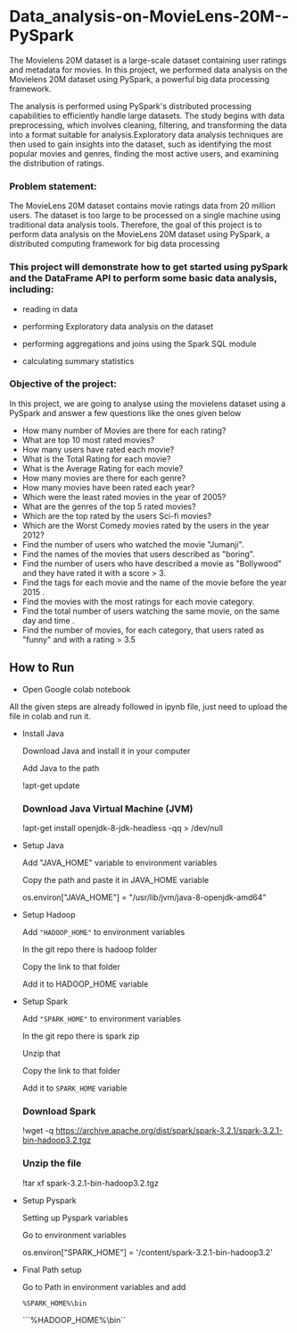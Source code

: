 # Data_analysis-on-MovieLens-20M--PySpark

   The Movielens 20M dataset is a large-scale dataset containing user ratings and metadata for movies. In this project, we performed data analysis on the Movielens 20M    dataset using PySpark, a powerful big data processing framework.
   
   The analysis is performed using PySpark's distributed processing capabilities to efficiently handle large datasets. The study begins with data preprocessing, which    involves cleaning, filtering, and transforming the data into a format suitable for analysis.Exploratory data analysis techniques are then used to gain insights into    the dataset, such as identifying the most popular movies and genres, finding the most active users, and examining the distribution of ratings.

   ### Problem statement:
   The MovieLens 20M dataset contains movie ratings data from 20 million 
   users. The dataset is too large to be processed on a single machine using traditional data analysis tools. 
   Therefore, the goal of this project is to perform data analysis on the MovieLens 20M dataset using 
   PySpark, a distributed computing framework for big data processing


   ### This project will demonstrate how to get started using pySpark and the DataFrame API to perform some basic data analysis, including:

  - reading in data

  - performing Exploratory data analysis on the dataset
  
  - performing aggregations and joins using the Spark SQL module 
  
  - calculating summary statistics

   ### Objective of the project: 
   In this project, we are going to analyse using the movielens dataset using a PySpark and answer a few questions like the ones given below
   
   - How many number of Movies are there for each rating?
   - What are top 10 most rated movies?
   - How many users have rated each movie?
   - What is the Total Rating for each movie?
   - What is the Average Rating for each movie?
   - How many movies are there for each genre?
   - How many movies have been rated each year?   
   - Which were the least rated movies in the year of 2005? 
   - What are the genres of the top 5 rated movies? 
   - Which are the top rated by the users Sci-fi movies?
   - Which are the Worst Comedy movies rated by the users in the year 2012?
   - Find the number of users who watched the movie "Jumanji".
   - Find the names of the movies that users described as "boring".
   - Find the number of users who have described a movie as "Bollywood" and they have rated it with a score > 3.
   - Find the tags for each movie and the name of the movie before the year 2015 .
   - Find the movies with the most ratings for each movie category.
   - Find the total number of users watching the same movie, on the same day and time .
   - Find the number of movies, for each category, that users rated as "funny" and with a rating > 3.5


## How to Run

 - Open Google colab notebook
  
  All the given steps are already followed in ipynb file, just need to upload the file in colab and run it.

- Install Java

  Download Java and install it in your computer

  Add Java to the path

  !apt-get update
  ### Download Java Virtual Machine (JVM)
  !apt-get install openjdk-8-jdk-headless -qq > /dev/null


- Setup Java

  Add "JAVA_HOME" variable to environment variables
  
  Copy the path and paste it in JAVA_HOME variable
  
  os.environ["JAVA_HOME"] = "/usr/lib/jvm/java-8-openjdk-amd64"

- Setup Hadoop

  Add ```"HADOOP_HOME"``` to environment variables

  In the git repo there is hadoop folder

  Copy the link to that folder

  Add it to HADOOP_HOME variable

- Setup Spark

  Add ```"SPARK_HOME"``` to environment variables

  In the git repo there is spark zip

  Unzip that 

  Copy the link to that folder

  Add it to ```SPARK_HOME``` variable
  
  ### Download Spark  
  !wget -q https://archive.apache.org/dist/spark/spark-3.2.1/spark-3.2.1-bin-hadoop3.2.tgz
  ### Unzip the file
  !tar xf spark-3.2.1-bin-hadoop3.2.tgz

- Setup Pyspark

  Setting up Pyspark variables

  Go to environment variables 
  
  os.environ["SPARK_HOME"] = '/content/spark-3.2.1-bin-hadoop3.2'

- Final Path setup

  Go to Path in environment variables and add

  ```%SPARK_HOME%\bin```

  ```%HADOOP_HOME%\bin``
